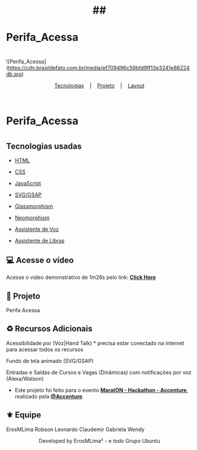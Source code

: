 <h1 align="center">
    ##<h1>Perifa_Acessa<h1/>
    
</h1>


![Perifa_Acessa] (https://cdn.brasildefato.com.br/media/ef709496c59bfd9ff13e3241e86224db.jpg)



<p align="center">
  <a href="#tecnologies">Tecnologias</a> &nbsp;&nbsp;&nbsp;|&nbsp;&nbsp;&nbsp;
  <a href="#-projeto">Projeto</a> &nbsp;&nbsp;&nbsp;|&nbsp;&nbsp;&nbsp;
  <a href="#-layout">Layout</a>
</p>

<br>

<p align="center">
  <h1>Perifa_Acessa<h1/>
</p>

##  Tecnologias usadas

- [HTML](#)
- [CSS](#)
- [JavaScript](#)

- [SVG/GSAP](#)
- [Glassmorphism](#)
- [Neomorphism](#)

- [Assistente de Voz](#)
- [Assistente de Libras](#)


## 💻 Acesse o vídeo 

Acesse o vídeo demonstrativo de 1m26s pelo link:
**[Click Here](https://www.youtube.com/watch?v=YEhyIMvXTJ8)**


## 🚀 Projeto

Perifa Acessa


## ♻️ Recursos Adicionais 

Acessibilidade por (Voz|Hand Talk) * precisa estar conectado na internet para acessar todos os recursos

Fundo de tela animado (SVG/GSAP)

Entradas e Saídas de Cursos e Vagas (Dinâmicas) com notificações por voz (Alexa/Watson)

* Este projeto foi feito para o evento **[MaratON - Hackathon - Accenture](https://accenture.co.uk/)**, realizado pela **[@Accenture](https://github.com/Accenture)**.



## ⚜️ Equipe

ErosMLima
Robson
Leonardo
Claudemir
Gabriela
Wendy


<p align="center">Developed by ErosMLima² - e todo Grupo Ubuntu</p>
